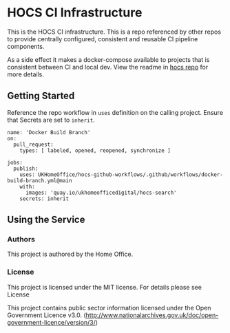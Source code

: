 # HOCS CI Infrastructure


This is the HOCS CI infrastructure.
This is a repo referenced by other repos to provide centrally configured, consistent and reusable CI pipeline components. 

As a side effect it makes a docker-compose available to projects that is consistent between CI and local dev.
View the readme in [hocs repo](https://github.com/UKHomeOffice/hocs/blob/main/README.md)  for more details.

## Getting Started

Reference the repo workflow in `uses` definition on the calling project.
Ensure that Secrets are set to `inherit`.
```
name: 'Docker Build Branch'
on:
  pull_request:
    types: [ labeled, opened, reopened, synchronize ]

jobs:
  publish:
    uses: UKHomeOffice/hocs-github-workflows/.github/workflows/docker-build-branch.yml@main
    with:
      images: 'quay.io/ukhomeofficedigital/hocs-search'
    secrets: inherit
```

## Using the Service

### Authors

This project is authored by the Home Office.

### License

This project is licensed under the MIT license. For details please see License

This project contains public sector information licensed under the Open Government Licence v3.0. (http://www.nationalarchives.gov.uk/doc/open-government-licence/version/3/)
